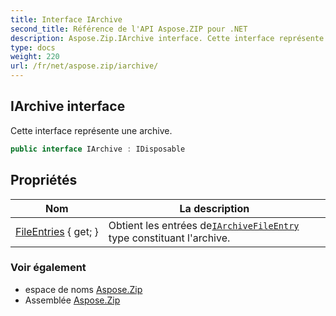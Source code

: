 ```yaml
---
title: Interface IArchive
second_title: Référence de l'API Aspose.ZIP pour .NET
description: Aspose.Zip.IArchive interface. Cette interface représente une archive.
type: docs
weight: 220
url: /fr/net/aspose.zip/iarchive/
---
```

## IArchive interface

Cette interface représente une archive.

```csharp
public interface IArchive : IDisposable
```

## Propriétés

| Nom | La description |
| --- | --- |
| [FileEntries](../../aspose.zip/iarchive/fileentries/) { get; } | Obtient les entrées de[`IArchiveFileEntry`](../iarchivefileentry/) type constituant l'archive. |

### Voir également

* espace de noms [Aspose.Zip](../../aspose.zip/)
* Assemblée [Aspose.Zip](../../)



